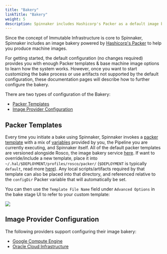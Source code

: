 ```yaml
---
title: "Bakery"
linkTitle: "Bakery"
weight: 5
description: Spinnaker includes Hashicorp's Packer as a default image bakery.
---
```


Since the concept of Immutable Infrastructure is core to Spinnaker, Spinnaker includes an image bakery powered by [Hashicorp's
Packer](https://www.packer.io/intro/) to help you produce
machine images.

For getting started, the default configuration (no changes required) provides
you with enough Packer templates & base machine image options to learn how the
system works. However, once you want to start customizing the bake process or
use artifacts not supported by the default configuration, these documentation
pages will describe how to further configure the bakery.

There are two types of configuration of the Bakery:

- [Packer Templates](#packer-templates)
- [Image Provider Configuration](#image-provider-configuration)

## Packer Templates

Every time you initiate a bake using Spinnaker, Spinnaker invokes a [packer
template](https://www.packer.io/docs/templates/index.html)
with a mix of [variables](https://www.packer.io/docs/templates/index.html)
provided by you, the Pipeline you are currently executing, and Spinnaker itself.
All of the default packer templates are versioned alongside Rosco, the image
bakery service
[here](https://github.com/spinnaker/rosco/tree/master/rosco-web/config/packer).
If want to override/include a new template, place it into
`~/.hal/$DEPLOYMENT/profiles/rosco/packer/` (`$DEPLOYMENT` is
typically `default`, read more [here](/docs/reference/halyard/#deployments)). Any local
scripts/artifacts required by that template can also be placed into that
directory, and referenced relative to the `configDir` Packer variable that will
automatically be set.

You can then use the `Template File Name` field under `Advanced Options` in the bake
stage UI to refer to your custom template:

![](bake_ui_template.png)

## Image Provider Configuration

The following providers support configuring their image bakery:

* [Google Compute Engine](/docs/setup/other_config/bakery/google/)
* [Oracle Cloud Infrastructure](/docs/setup/other_config/bakery/oracle/)
